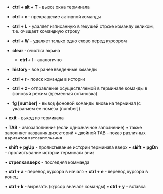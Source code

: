 
- **ctrl + alt + T** - вызов окна терминала

- **ctrl + c** - прекращение активной команды

- **ctrl + U** - удаляет написанную в текущей строке команду целиком, т.е. очищает командную строку

- **ctrl + W** - удаляет только одно слово перед курсором

- **clear** - очистка экрана
	- **ctrl + l** - аналогично

- **history** - все ранее введенные команды
- **ctrl + r** - поиск команды в истории

- **сtrl + z** - отправление осуществляемой в терминале команды в фоновый режим (временная остановка)

- **fg \[number]** - вывод фоновой команды вновь на терминал (с указанием ее номера \[number])

• **exit** - выход из терминала

• **TAB** - автозаполнение (если однозначное заполнение)
	• также заполняет названия директорий
	• двойной TAB - показ различных вариантов автозаполнения

• **shift + pgUp** - пролистывание истории терминала вверх
• **shift + pgDn** - пролистывание истории терминала вниз

• **стрелка вверх** - последняя комманда

• **ctrl + a** - перевод курсора в начало
• **ctrl + e** - перевод курсора в конец

• **ctrl + k** - вырезать (курсор вначале команды)
• **ctrl + y** - вставка